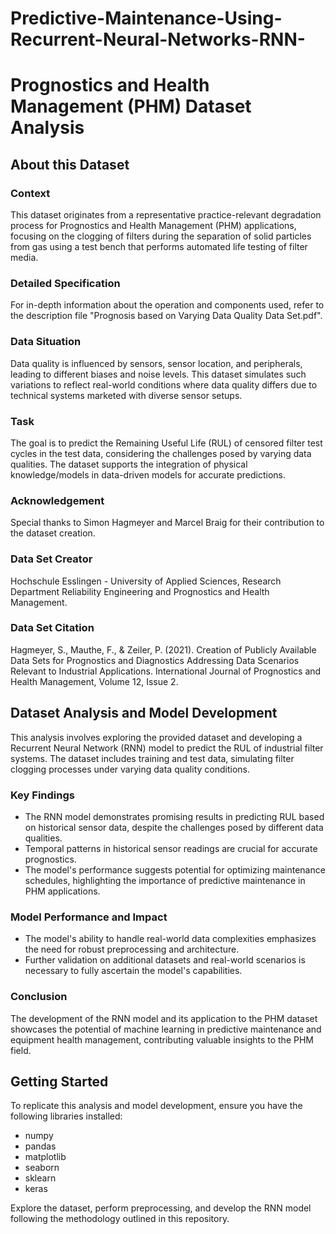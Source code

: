 # Predictive-Maintenance-Using-Recurrent-Neural-Networks-RNN-

# Prognostics and Health Management (PHM) Dataset Analysis

## About this Dataset

### Context
This dataset originates from a representative practice-relevant degradation process for Prognostics and Health Management (PHM) applications, focusing on the clogging of filters during the separation of solid particles from gas using a test bench that performs automated life testing of filter media.

### Detailed Specification
For in-depth information about the operation and components used, refer to the description file "Prognosis based on Varying Data Quality Data Set.pdf".

### Data Situation
Data quality is influenced by sensors, sensor location, and peripherals, leading to different biases and noise levels. This dataset simulates such variations to reflect real-world conditions where data quality differs due to technical systems marketed with diverse sensor setups.

### Task
The goal is to predict the Remaining Useful Life (RUL) of censored filter test cycles in the test data, considering the challenges posed by varying data qualities. The dataset supports the integration of physical knowledge/models in data-driven models for accurate predictions.

### Acknowledgement
Special thanks to Simon Hagmeyer and Marcel Braig for their contribution to the dataset creation.

### Data Set Creator
Hochschule Esslingen - University of Applied Sciences, Research Department Reliability Engineering and Prognostics and Health Management.

### Data Set Citation
Hagmeyer, S., Mauthe, F., & Zeiler, P. (2021). Creation of Publicly Available Data Sets for Prognostics and Diagnostics Addressing Data Scenarios Relevant to Industrial Applications. International Journal of Prognostics and Health Management, Volume 12, Issue 2.

## Dataset Analysis and Model Development

This analysis involves exploring the provided dataset and developing a Recurrent Neural Network (RNN) model to predict the RUL of industrial filter systems. The dataset includes training and test data, simulating filter clogging processes under varying data quality conditions.

### Key Findings
- The RNN model demonstrates promising results in predicting RUL based on historical sensor data, despite the challenges posed by different data qualities.
- Temporal patterns in historical sensor readings are crucial for accurate prognostics.
- The model's performance suggests potential for optimizing maintenance schedules, highlighting the importance of predictive maintenance in PHM applications.

### Model Performance and Impact
- The model's ability to handle real-world data complexities emphasizes the need for robust preprocessing and architecture.
- Further validation on additional datasets and real-world scenarios is necessary to fully ascertain the model's capabilities.

### Conclusion
The development of the RNN model and its application to the PHM dataset showcases the potential of machine learning in predictive maintenance and equipment health management, contributing valuable insights to the PHM field.

## Getting Started
To replicate this analysis and model development, ensure you have the following libraries installed:

- numpy
- pandas
- matplotlib
- seaborn
- sklearn
- keras

Explore the dataset, perform preprocessing, and develop the RNN model following the methodology outlined in this repository.
